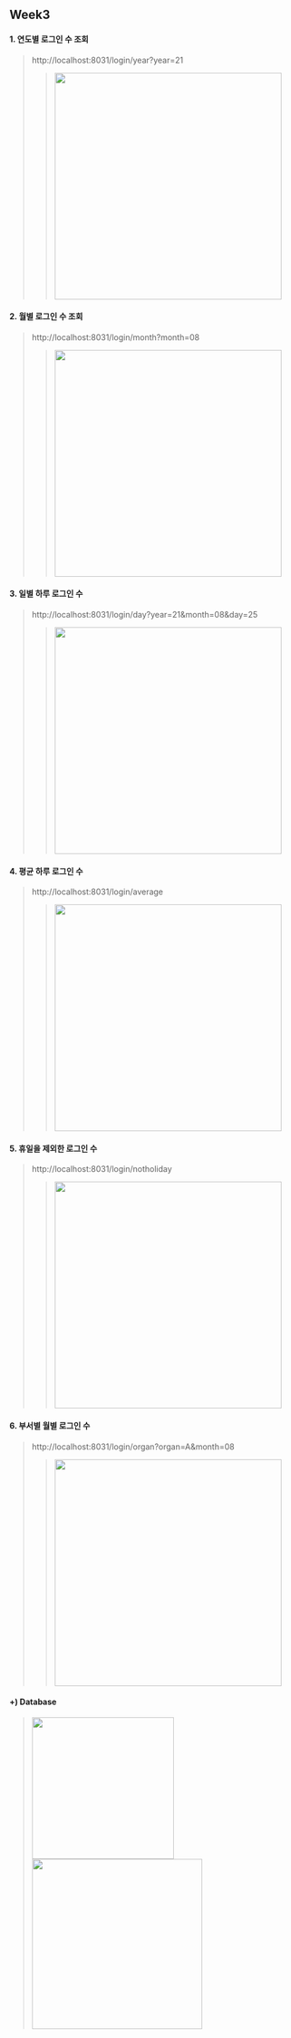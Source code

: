 ## Week3

#### 1. 연도별 로그인 수 조회
> http://localhost:8031/login/year?year=21
> > <img src = "https://user-images.githubusercontent.com/65826145/130973688-8a3ab25e-51c5-48cd-8ef8-4725d8bd569e.png" width = "400">

#### 2. 월별 로그인 수 조회
> http://localhost:8031/login/month?month=08
> > <img src = "https://user-images.githubusercontent.com/65826145/130973783-b5a98e4b-00ba-428e-8f39-da03ac59654a.png" width = "400">

#### 3. 일별 하루 로그인 수
> http://localhost:8031/login/day?year=21&month=08&day=25
> > <img src = "https://user-images.githubusercontent.com/65826145/130973931-df2bec2e-532a-4b19-a59f-3e871d0c08be.png" width = "400">

#### 4. 평균 하루 로그인 수
> http://localhost:8031/login/average
> > <img src = "https://user-images.githubusercontent.com/65826145/130974108-9d20600d-1a9e-4c56-8932-d547487a8d51.png" width = "400">

#### 5. 휴일을 제외한 로그인 수
> http://localhost:8031/login/notholiday
> > <img src = "https://user-images.githubusercontent.com/65826145/130974238-8ba5a4c8-3975-427b-8a90-31d759b2aec5.png" width = "400">

#### 6. 부서별 월별 로그인 수
> http://localhost:8031/login/organ?organ=A&month=08
> > <img src = "https://user-images.githubusercontent.com/65826145/130974333-a37080cd-7337-4e18-ba15-fd1831923d6d.png" width = "400">

#### +) Database
> <img src="https://user-images.githubusercontent.com/65826145/130974444-5db533b9-9dbd-47cd-97fc-6db67fd65c03.png" width="250">
> <img src= "https://user-images.githubusercontent.com/65826145/130977674-59995b03-1687-4c0d-8382-c114514b13a2.png" width="300">

